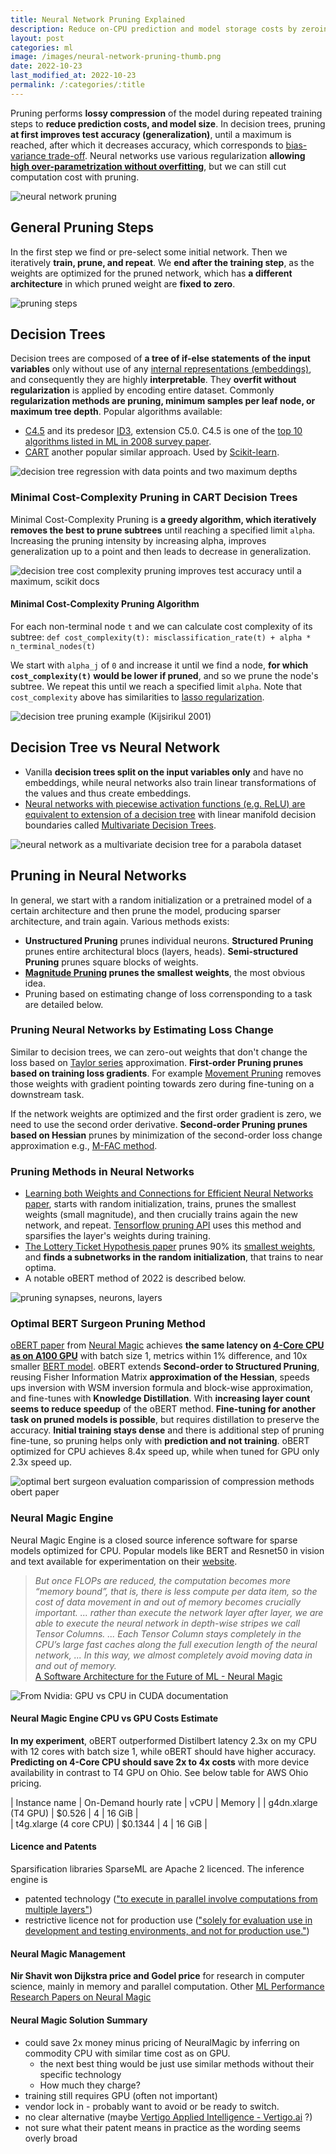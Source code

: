 ```yaml
---
title: Neural Network Pruning Explained
description: Reduce on-CPU prediction and model storage costs by zeroing-out weights while minimally increasing the loss.
layout: post
categories: ml
image: /images/neural-network-pruning-thumb.png
date: 2022-10-23
last_modified_at: 2022-10-23
permalink: /:categories/:title
---
```


Pruning performs **lossy compression** of the model during repeated training steps to **reduce prediction costs, and model size**.
In decision trees, pruning **at first improves test accuracy (generalization)**, until a maximum is reached, after which it decreases accuracy, which corresponds to [bias-variance trade-off](/ml/double-descent-contrary-to-bias-variance-trade-off).
Neural networks use various regularization **allowing [high over-parametrization without overfitting](/ml/double-descent-contrary-to-bias-variance-trade-off)**, but we can still cut computation cost with pruning.


![neural network pruning](/images/neural-network-pruning-thumb.png)



## General Pruning Steps
In the first step we find or pre-select some initial network.
Then we iteratively **train, prune, and repeat**.
We **end after the training step**, as the weights are optimized for the pruned network, which has **a different architecture** in which pruned weight are **fixed to zero**.

![pruning steps](/images/pruning_steps__han_2015.png)

## Decision Trees
Decision trees are composed of **a tree of if-else statements of the input variables** only without use of any [internal representations (embeddings)](/ml/Embeddings-in-Machine-Learning-Explained), and consequently they are highly **interpretable**.
They **overfit without regularization** is applied by encoding entire dataset.
Commonly **regularization methods are pruning, minimum samples per leaf node, or maximum tree depth**.
Popular algorithms available:
- [C4.5](https://www.amazon.com/C4-5-Programs-Machine-Learning-Kaufmann/dp/1558602380) and its predesor [ID3](https://link.springer.com/content/pdf/10.1007/BF00116251.pdf), extension C5.0. C4.5 is one of the [top 10 algorithms listed in ML in 2008 survey paper](http://www.cs.umd.edu/~samir/498/10Algorithms-08.pdf).
- [CART](https://www.amazon.com/Classification-Regression-Wadsworth-Statistics-Probability/dp/0412048418/) another popular similar approach. Used by [Scikit-learn](https://scikit-learn.org/stable/modules/tree.html#classification).

[//]: # (![decision tree Iris dataset, Scikit documentation]&#40;/images/decision_tree_iris_dataset__scikit_docs.png&#41;)
![decision tree regression with data points and two maximum depths](/images/decision_tree_regression_with_data_points_and_two_maximum_depths.png)


### Minimal Cost-Complexity Pruning in CART Decision Trees
Minimal Cost-Complexity Pruning is **a greedy algorithm, which iteratively removes the best to prune subtrees** until reaching a specified limit `alpha`.
Increasing the pruning intensity by increasing alpha, improves generalization up to a point and then leads to decrease in generalization.

![decision tree cost complexity pruning improves test accuracy until a maximum, scikit docs](/images/decision_tree_cost_complexity_pruning__improves_test_accuracy_until_a_maximum__scikit_docs.png) 

#### Minimal Cost-Complexity Pruning Algorithm
For each non-terminal node `t` and we can calculate cost complexity of its subtree:
`def cost_complexity(t): misclassification_rate(t) + alpha * n_terminal_nodes(t)`

We start with `alpha_j` of `0` and increase it until we find a node, **for which `cost_complexity(t)` would be lower if pruned**, and so we prune the node's subtree.
We repeat this until we reach a specified limit `alpha`.
Note that `cost_complexity` above has similarities to [lasso regularization](https://en.wikipedia.org/wiki/Lasso_(statistics)).

![decision tree pruning example (Kijsirikul 2001)](/images/decision_tree_pruning__kijsirikul_2001.png)


## Decision Tree vs Neural Network
- Vanilla **decision trees split on the input variables only** and have no embeddings, while neural networks also train linear transformations of the values and thus create embeddings.
- [Neural networks with piecewise activation functions (e.g. ReLU) are equivalent to extension of a decision tree](https://arxiv.org/pdf/2210.05189.pdf) with linear manifold decision boundaries called [Multivariate Decision Trees](https://link.springer.com/content/pdf/10.1023/A:1022607123649.pdf).

![neural network as a multivariate decision tree for a parabola dataset](/images/neural_networks_are_decision_trees__aytekin_2022.png)


## Pruning in Neural Networks
In general, we start with a random initialization or a pretrained model of a certain architecture and then prune the model, producing sparser architecture, and train again. Various methods exists:
- **Unstructured Pruning** prunes individual neurons. **Structured Pruning** prunes entire architectural blocs (layers, heads). **Semi-structured Pruning** prunes square blocks of weights.
- **[Magnitude Pruning](https://arxiv.org/pdf/1506.02626.pdf) prunes the smallest weights**, the most obvious idea.
- Pruning based on estimating change of loss corrensponding to a task are detailed below.

### Pruning Neural Networks by Estimating Loss Change
Similar to decision trees, we can zero-out weights that don't change the loss based on [Taylor series](https://en.wikipedia.org/wiki/Taylor_series) approximation.
**First-order Pruning prunes based on training loss gradients**.
For example [Movement Pruning](https://arxiv.org/pdf/2005.07683.pdf) removes those weights with gradient pointing towards zero during fine-tuning on a downstream task.

If the network weights are optimized and the first order gradient is zero, we need to use the second order derivative.
**Second-order Pruning prunes based on Hessian** prunes by minimization of the second-order loss change approximation e.g., [M-FAC method](https://arxiv.org/pdf/2107.03356.pdf). 

### Pruning Methods in Neural Networks
- [Learning both Weights and Connections for Efficient Neural Networks paper](https://arxiv.org/pdf/1506.02626.pdf), starts with random initialization, trains, prunes the smallest weights (small magnitude), and then crucially trains again the new network, and repeat. [Tensorflow pruning API](https://blog.tensorflow.org/2019/05/tf-model-optimization-toolkit-pruning-API.html) uses this method and sparsifies the layer's weights during training.
- [The Lottery Ticket Hypothesis paper](https://arxiv.org/pdf/1803.03635.pdf) prunes 90% its [smallest weights](https://arxiv.org/pdf/1506.02626.pdf), and **finds a subnetworks in the random initialization**, that trains to near optima.
- A notable oBERT method of 2022 is described below.


![pruning synapses, neurons, layers](/images/pruning_both_synapses_and_neuron_nodes_han_2015.png)


### Optimal BERT Surgeon Pruning Method
[oBERT paper](https://arxiv.org/pdf/2203.07259.pdf) from [Neural Magic](https://neuralmagic.com/blog/obert/) achieves **the same latency on [4-Core CPU as on A100 GPU](https://neuralmagic.com/wp-content/uploads/2022/09/Conference-Slides-Graphs-18.png)** with batch size 1, metrics within 1% difference, and 10x smaller [BERT model](/ml/transformers-self-attention-mechanism-simplified).
oBERT extends **Second-order to Structured Pruning**, reusing Fisher Information Matrix **approximation of the Hessian**, speeds ups inversion with WSM inversion formula and block-wise approximation, and fine-tunes with **Knowledge Distillation**.
With **increasing layer count seems to reduce speedup** of the oBERT method.
**Fine-tuning for another task on pruned models is possible**, but requires distillation to preserve the accuracy.
**Initial training stays dense** and there is additional step of pruning fine-tune, so pruning helps only with **prediction and not training**.
oBERT optimized for CPU achieves 8.4x speed up, while when tuned for GPU only 2.3x speed up.

![optimal bert surgeon evaluation  comparission of compression methods  obert paper](/images/optimal-bert-surgeon-evaluation--comparission-of-compression-methods--obert-paper.png)


### Neural Magic Engine
Neural Magic Engine is a closed source inference software for sparse models optimized for CPU.
Popular models like BERT and Resnet50 in vision and text available for experimentation on their [website](https://sparsezoo.neuralmagic.com/).

<blockquote class="blockquote text-right">
  <i class="mb-0">
    But once FLOPs are reduced, the computation becomes more “memory bound”, that is, there is less compute per data item, so the cost of data movement in and out of memory becomes crucially important. ...
    rather than execute the network layer after layer, we are able to execute the neural network in depth-wise stripes we call Tensor Columns. ... Each Tensor Column stays completely in the CPU’s large fast caches along the full execution length of the neural network, ... In this way, we almost completely avoid moving data in and out of memory.
  </i>
  <footer class="blockquote-footer">
	  <a href="https://neuralmagic.com/technology/">A Software Architecture for the Future of ML - Neural Magic</a>
  </footer>
</blockquote>

![From Nvidia: GPU vs CPU in CUDA documentation](/images/sru-cpu-vs-gpu.png)



#### Neural Magic Engine CPU vs GPU Costs Estimate
**In my experiment**, oBERT outperformed Distilbert latency 2.3x on my CPU with 12 cores with batch size 1, while oBERT should have higher accuracy.
**Predicting on 4-Core CPU should save 2x to 4x costs** with more device availability in contrast to T4 GPU on Ohio.
See below table for AWS Ohio pricing.

| Instance name | On-Demand hourly rate | vCPU  |  Memory  | 
| g4dn.xlarge (T4 GPU)  |   $0.526  |   4  |   16 GiB  |   
| t4g.xlarge  (4 core CPU) |   $0.1344  |   4  |   16 GiB  |  


#### Licence and Patents
Sparsification libraries SparseML are Apache 2 licenced.
The inference engine is
- patented technology (["to execute in parallel involve computations from multiple layers"](https://patents.justia.com/assignee/neuralmagic-inc))
- restrictive licence not for production use (["solely for evaluation  use in development and testing environments, and not for production use."](https://github.com/neuralmagic/deepsparse/blob/main/LICENSE-NEURALMAGIC))


#### Neural Magic Management
**Nir Shavit won Dijkstra price and Godel price** for research in computer science, mainly in memory and parallel computation.
Other [ML Performance Research Papers on Neural Magic](https://neuralmagic.com/resources/technical-papers/)


#### Neural Magic Solution Summary
- could save 2x money minus pricing of NeuralMagic by inferring on commodity CPU with similar time cost as on GPU.
  - the next best thing would be just use similar methods without their specific technology
  - How much they charge?
- training still requires GPU (often not important)
- vendor lock in - probably want to avoid or be ready to switch.
- no clear alternative (maybe [Vertigo Applied Intelligence - Vertigo.ai](https://vertigo.ai/) ?)
- not sure what their patent means in practice as the wording seems overly broad
 
